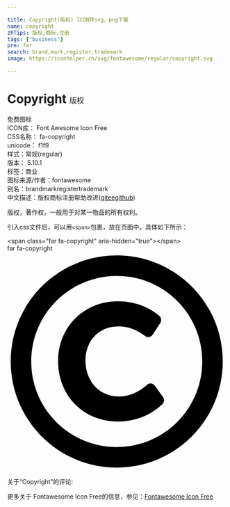 ```yaml
---

title: Copyright(版权) ICON转svg、png下载
name: copyright
zhTips: 版权,商标,注册
tags: ["business"]
pre: far
search: brand,mark,register,trademark
image: https://iconhelper.cn/svg/fontawesome/regular/copyright.svg

---
```


# Copyright  <small style="font-size: 60%;font-weight: 100">版权</small>


<div class="detail-page">
<p>
<span><span class="badge-success badge">免费图标</span> </span>
<br/>
<span>
ICON库：
<span class="badge-secondary badge">Font Awesome Icon Free</span> 
</span>
<br/>
<span>
CSS名称：
<span class="badge-secondary badge">fa-copyright</span> 
</span>
<br/>
<span>
unicode：
<span class="badge-secondary badge">f1f9</span> 
<copy-btn content='f1f9' btn-title=""></copy-btn>
<copy-btn :content='String.fromCodePoint(parseInt("f1f9", 16))' btn-title="复制U"></copy-btn>
</span><br/><span>样式：<span class="badge-light badge">常规(regular)</span></span>
<br/>
<span>
版本：
<span class="badge-secondary badge">5.10.1</span> 
</span><br/><span>标签：<span class="badge-light badge"><router-link to="/tags/business.html">商业</router-link></span></span>
<br/>
<span>图标来源/作者：<span class="badge-light badge">fontawesome</span></span> 
<br/>
<span>别名：<span class="badge-light badge">brand</span><span class="badge-light badge">mark</span><span class="badge-light badge">register</span><span class="badge-light badge">trademark</span></span><br/><span class="zh-detail">中文描述：<span class="badge-primary badge">版权</span><span class="badge-primary badge">商标</span><span class="badge-primary badge">注册</span><span class="help-link"><span>帮助改进</span>(<a href="https://gitee.com/liuwave/icon-helper/edit/master/json/fontawesome/regular/copyright.json" target="_blank" rel="noopener noreferrer">gitee</a><a href="https://github.com/liuwave/icon-helper/edit/master/json/fontawesome/regular/copyright.json" target="_blank" rel="noopener noreferrer">github</a></span>)</span><br/>
</p>
</div><div class="description description alert alert-light">版权，著作权，一般用于对某一物品的所有权利。</div>
<div class="alert alert-dark">
  <i class="far fa-copyright fa-xs"></i>
  <i class="far fa-copyright fa-sm"></i>
  <i class="far fa-copyright fa-lg"></i>
  <i class="far fa-copyright fa-2x"></i>
  <i class="far fa-copyright fa-3x"></i>
  <i class="far fa-copyright fa-5x"></i>
  <i class="far fa-copyright fa-7x"></i>
</div>
<div>
  <p>引入css文件后，可以用<code>&lt;span&gt;</code>包裹，放在页面中。具体如下所示：    
  </p>
  <div class="alert alert-primary" style="font-size: 14px">
    &lt;span class="far fa-copyright" aria-hidden="true"&gt;&lt;/span&gt;
    <copy-btn content='<span class="far fa-copyright" aria-hidden="true"></span>'></copy-btn>
  </div>
  <div class="alert alert-secondary">
    <i class="far fa-copyright"
    style="font-size: 24px"
    aria-hidden="true"></i> far fa-copyright
    <copy-btn content="far fa-copyright" btn-title="复制图标名称"></copy-btn>
  </div>
</div>
<div id="svg" class="svg-wrap">
<svg xmlns="http://www.w3.org/2000/svg" viewBox="0 0 512 512"><path d="M256 8C119.033 8 8 119.033 8 256s111.033 248 248 248 248-111.033 248-248S392.967 8 256 8zm0 448c-110.532 0-200-89.451-200-200 0-110.531 89.451-200 200-200 110.532 0 200 89.451 200 200 0 110.532-89.451 200-200 200zm107.351-101.064c-9.614 9.712-45.53 41.396-104.065 41.396-82.43 0-140.484-61.425-140.484-141.567 0-79.152 60.275-139.401 139.762-139.401 55.531 0 88.738 26.62 97.593 34.779a11.965 11.965 0 0 1 1.936 15.322l-18.155 28.113c-3.841 5.95-11.966 7.282-17.499 2.921-8.595-6.776-31.814-22.538-61.708-22.538-48.303 0-77.916 35.33-77.916 80.082 0 41.589 26.888 83.692 78.277 83.692 32.657 0 56.843-19.039 65.726-27.225 5.27-4.857 13.596-4.039 17.82 1.738l19.865 27.17a11.947 11.947 0 0 1-1.152 15.518z"/></svg>
</div>
<detail full-name='fa-copyright'></detail>
<div>
<p>关于“Copyright”的评论:</p>
</div>
<Vssue title="关于“Copyright”的评论" ></Vssue>    
<div><p>更多关于  Fontawesome Icon Free的信息，参见：<a target="_blank" href="https://iconhelper.cn/fontawesome.html">Fontawesome Icon Free</a>
</p></div>

